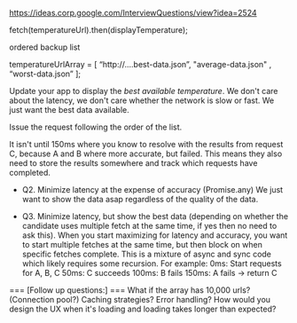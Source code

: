 https://ideas.corp.google.com/InterviewQuestions/view?idea=2524

fetch(temperatureUrl).then(displayTemperature);

ordered backup list

temperatureUrlArray = [
    “http://....best-data.json”,
    "average-data.json" ,
    “worst-data.json”
];

Update your app to display the *best available temperature*.
We don't care about the latency, we don't care whether the network is slow or fast. We just want the best data available.

Issue the request following the order of the list.

It isn't until 150ms where you know to resolve with the results from request C, because A and B where more accurate, but failed. This means they also need to store the results somewhere and track which requests have completed.

- Q2. Minimize latency at the expense of accuracy (Promise.any)
We just want to show the data asap regardless of the quality of the data.

- Q3. Minimize latency, but show the best data (depending on whether the candidate uses multiple fetch at the same time, if yes then no need to ask this).
When you start maximizing for latency and accuracy, you want to start multiple fetches at the same time, but then block on when specific fetches complete. This is a mixture of async and sync code which likely requires some recursion. For example:
  0ms: Start requests for A, B, C
  50ms: C succeeds
  100ms: B fails
  150ms: A fails -> return C

=== [Follow up questions:] ===
What if the array has 10,000 urls? (Connection pool?)
Caching strategies?
Error handling?
How would you design the UX when it's loading and loading takes longer than expected?